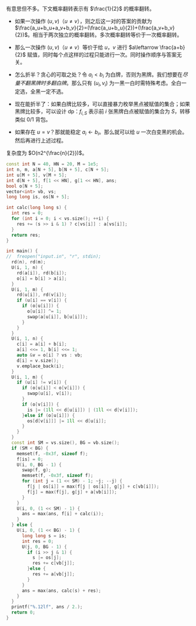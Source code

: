 有意思但不多。下文概率翻转表示有 $\frac{1}{2}$ 的概率翻转。

+ 如果一次操作 $(u,v)$（$u\not=v$），则之后这一对的答案的贡献为 $\frac{a_u+b_u+a_v+b_v}{2}=(\frac{a_u+b_u}{2})+(\frac{a_v+b_v}{2})$。相当于两次独立的概率翻转。多次概率翻转等价于一次概率翻转。
+ 那么一次操作 $(u,v)$（$u\not=v$）等价于给 $u$，$v$ 进行 $a\leftarrow \frac{a+b}{2}$ 赋值，同时每个点这样的过程只能进行一次。同时操作顺序与答案无关。

+ 怎么折半？贪心的可取之处？令 $a_i<b_i$ 为白牌，否则为黑牌。我们想要在*尽量不翻黑牌时多翻白牌*。那么只有 $(u_i,v_i)$ 为一黑一白时需特殊考虑。全白一定选，全黑一定不选。

+ 现在能折半了：如果白牌比较多，可以直接暴力枚举黑点被赋值的集合；如果黑牌比较多，可以设计 dp：$f_{i,S}$ 表示前 $i$ 张黑牌白点被赋值的集合为 $S$，转移类似 $0/1$ 背包。

+ 如果存在 $u=v$？那就能稳定 $a_i\leftarrow b_i$。那么就可以给 $u$ 一次白变黑的机会。然后再进行上述过程。

复杂度为 $O(n2^{\frac{n}{2}})$。

```cpp
const int N = 40, HN = 20, M = 1e5;
int n, m, a[N + 5], b[N + 5], c[N + 5];
int u[M + 5], v[M + 5];
int d[N + 5], f[1 << HN], g[1 << HN], ans;
bool o[N + 5];
vector<int> vb, vs;
long long is, os[N + 5];

int calc(long long s) {
  int res = 0;
  for (int i = 0; i < vs.size(); ++i) {
    res += (s >> i & 1) ? c[vs[i]] : a[vs[i]];
  }
  return res;
}

int main() {
//  freopen("input.in", "r", stdin);
  rd(n), rd(m);
  U(i, 1, n) {
    rd(a[i]), rd(b[i]);
    o[i] = b[i] > a[i];
  }
  U(i, 1, m) {
    rd(u[i]), rd(v[i]);
    if (u[i] == v[i]) {
      if (o[u[i]]) {
        o[u[i]] ^= 1;
        swap(a[u[i]], b[u[i]]);
      }
    }
  }
  U(i, 1, n) {
    c[i] = a[i] + b[i];
    a[i] <<= 1, b[i] <<= 1;
    auto &v = o[i] ? vs : vb;
    d[i] = v.size();
    v.emplace_back(i);
  }
  U(i, 1, m) {
    if (u[i] != v[i]) {
      if (o[u[i]] < o[v[i]]) {
        swap(u[i], v[i]);
      }
      if (o[v[i]]) {
        is |= (1ll << d[u[i]]) | (1ll << d[v[i]]);
      }else if (o[u[i]]) {
        os[d[v[i]]] |= 1ll << d[u[i]];
      }
    }
  }
  const int SM = vs.size(), BG = vb.size();
  if (SM < BG) {
    memset(f, -0x3f, sizeof f);
    f[is] = 0;
    U(i, 0, BG - 1) {
      swap(f, g);
      memset(f, -0x3f, sizeof f);
      for (int j = (1 << SM) - 1; ~j; --j) {
        f[j | os[i]] = max(f[j | os[i]], g[j] + c[vb[i]]);
        f[j] = max(f[j], g[j] + a[vb[i]]);
      }
    }
    U(i, 0, (1 << SM) - 1) {
      ans = max(ans, f[i] + calc(i));
    }
  } else {
    U(i, 0, (1 << BG) - 1) {
      long long s = is;
      int res = 0;
      U(j, 0, BG - 1) {
        if (i >> j & 1) {
          s |= os[j];
          res += c[vb[j]];
        }else {
          res += a[vb[j]];
        }
      }
      ans = max(ans, calc(s) + res);
    }
  }
  printf("%.12lf", ans / 2.);
  return 0;
}
```